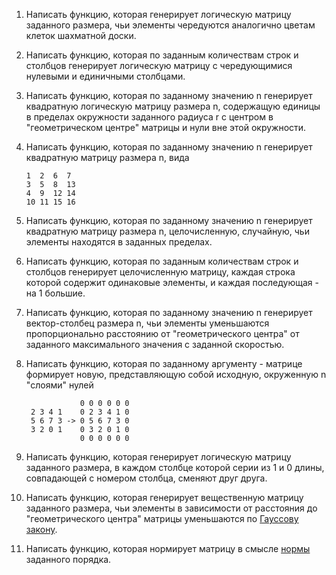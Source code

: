 1. Написать функцию, которая генерирует логическую матрицу заданного размера, чьи элементы чередуются аналогично цветам клеток шахматной доски.
2. Написать функцию, которая по заданным количествам строк и столбцов генерирует логическую матрицу с чередующимися нулевыми и единичными столбцами.
3. Написать функцию, которая по заданному значению n генерирует квадратную логическую матрицу размера n, содержащую единицы в пределах окружности заданного радиуса r с центром в "геометрическом центре" матрицы и нули вне этой окружности. 
4. Написать функцию, которая по заданному значению n генерирует квадратную матрицу размера n, вида

       1  2  6  7  
       3  5  8  13  
       4  9  12 14  
       10 11 15 16  

5. Написать функцию, которая по заданному значению n генерирует квадратную матрицу размера n, целочисленную, случайную, чьи элементы находятся в заданных пределах.
6. Написать функцию, которая по заданным количествам строк и столбцов генерирует целочисленную матрицу, каждая строка которой содержит одинаковые элементы, и каждая последующая - на 1 большие.
7. Написать функцию, которая по заданному значению n генерирует вектор-столбец размера n, чьи элементы уменьшаются пропорционально расстоянию от "геометрического центра" от заданного максимального значения с заданной скоростью.
8. Написать функцию, которая по заданному аргументу - матрице формирует новую, представляющую собой исходную, окруженную n "слоями" нулей 

                   0 0 0 0 0 0
        2 3 4 1    0 2 3 4 1 0
        5 6 7 3 -> 0 5 6 7 3 0 
        3 2 0 1    0 3 2 0 1 0  
                   0 0 0 0 0 0
9. Написать функцию, которая генерирует логическую матрицу заданного размера, в каждом столбце которой серии из 1 и 0 длины, совпадающей с номером столбца, сменяют друг друга.
10. Написать функцию, которая генерирует вещественную матрицу заданного размера, чьи элементы в зависимости от расстояния до "геометрического центра" матрицы уменьшаются по    [Гауссову закону](https://ru.wikipedia.org/wiki/%D0%93%D0%B0%D1%83%D1%81%D1%81%D0%BE%D0%B2%D0%B0_%D1%84%D1%83%D0%BD%D0%BA%D1%86%D0%B8%D1%8F).   
11. Написать функцию, которая нормирует матрицу в смысле [нормы](https://ru.wikipedia.org/wiki/%D0%9D%D0%BE%D1%80%D0%BC%D0%B0_(%D0%BC%D0%B0%D1%82%D0%B5%D0%BC%D0%B0%D1%82%D0%B8%D0%BA%D0%B0)#%D0%9D%D0%BE%D1%80%D0%BC%D0%B0_%D0%BC%D0%B0%D1%82%D1%80%D0%B8%D1%86%D1%8B) заданного порядка.      
 
      
          
                 

